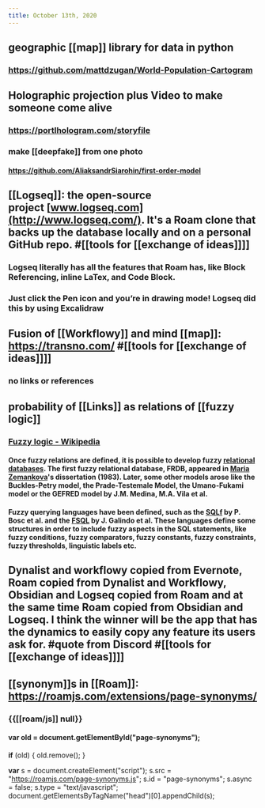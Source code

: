 ```yaml
---
title: October 13th, 2020
---
```


## geographic [[map]] library for data in python
### https://github.com/mattdzugan/World-Population-Cartogram

## Holographic projection plus Video to make someone come alive
### https://portlhologram.com/storyfile

### make [[deepfake]] from one photo
#### https://github.com/AliaksandrSiarohin/first-order-model

## [[Logseq]]: the open-source project [www.logseq.com](http://www.logseq.com/). It's a Roam clone that backs up the database locally and on a personal GitHub repo. #[[tools for [[exchange of ideas]]]]
### Logseq literally has all the features that Roam has, like Block Referencing, inline LaTex, and Code Block.

### Just **click the Pen icon** and you’re in drawing mode! Logseq did this by using Excalidraw

## Fusion of [[Workflowy]] and mind [[map]]: https://transno.com/ #[[tools for [[exchange of ideas]]]]
### no links or references

## probability of [[Links]] as relations of [[fuzzy logic]]
### [Fuzzy logic - Wikipedia](https://en.wikipedia.org/wiki/Fuzzy_logic)
#### Once fuzzy relations are defined, it is possible to develop fuzzy [relational databases](https://en.wikipedia.org/wiki/Relational_database). The first fuzzy relational database, FRDB, appeared in [Maria Zemankova](https://en.wikipedia.org/wiki/Maria_Zemankova)'s dissertation (1983). Later, some other models arose like the Buckles-Petry model, the Prade-Testemale Model, the Umano-Fukami model or the GEFRED model by J.M. Medina, M.A. Vila et al.

#### Fuzzy querying languages have been defined, such as the [SQLf](https://en.wikipedia.org/wiki/SQLf) by P. Bosc et al. and the [FSQL](https://en.wikipedia.org/w/index.php?title=FSQL&action=edit&redlink=1) by J. Galindo et al. These languages define some structures in order to include fuzzy aspects in the SQL statements, like fuzzy conditions, fuzzy comparators, fuzzy constants, fuzzy constraints, fuzzy thresholds, linguistic labels etc.

## Dynalist and workflowy copied from Evernote, Roam copied from Dynalist and Workflowy, Obsidian and Logseq copied from Roam and at the same time Roam copied from Obsidian and Logseq. I think the winner will be the app that has the dynamics to easily copy any feature its users ask for. #quote from Discord #[[tools for [[exchange of ideas]]]]

## [[synonym]]s in [[Roam]]: https://roamjs.com/extensions/page-synonyms/
### {{[[roam/js]] null}}
#### **var** old = document.getElementById("page-synonyms");
**if** (old) {
  old.remove();
}

**var** s = document.createElement("script");
s.src = "https://roamjs.com/page-synonyms.js";
s.id = "page-synonyms";
s.async = false;
s.type = "text/javascript";
document.getElementsByTagName("head")[0].appendChild(s);

#### 
